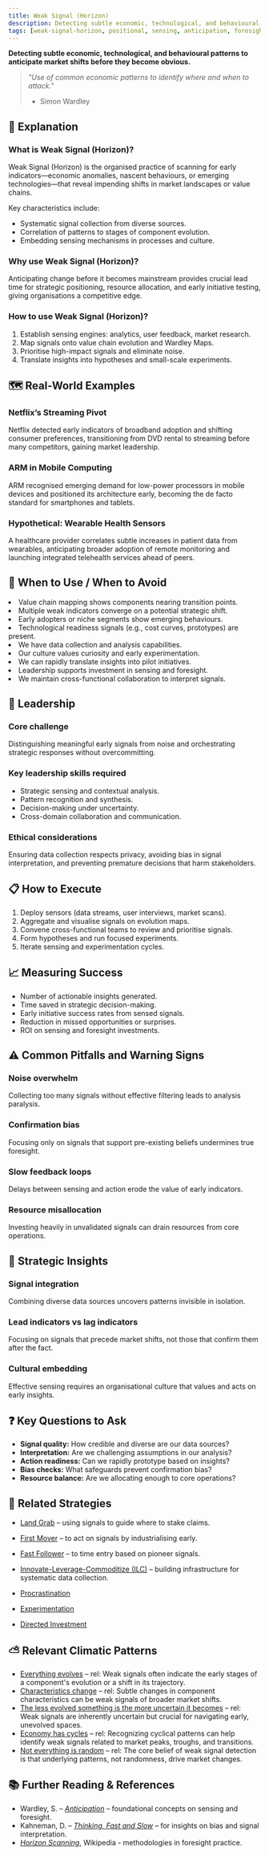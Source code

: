 ```yaml
---
title: Weak Signal (Horizon)
description: Detecting subtle economic, technological, and behavioural patterns to anticipate market shifts before they become obvious.
tags: [weak-signal-horizon, positional, sensing, anticipation, foresight, market shifts, patterns, signals]
---
```


**Detecting subtle economic, technological, and behavioural patterns to anticipate market shifts before they become obvious.**

> *"Use of common economic patterns to identify where and when to attack."*
>
> - Simon Wardley

## 🤔 **Explanation**

### What is Weak Signal (Horizon)?

Weak Signal (Horizon) is the organised practice of scanning for early indicators—economic anomalies, nascent behaviours, or emerging technologies—that reveal impending shifts in market landscapes or value chains.

Key characteristics include:

- Systematic signal collection from diverse sources.
- Correlation of patterns to stages of component evolution.
- Embedding sensing mechanisms in processes and culture.

### Why use Weak Signal (Horizon)?

Anticipating change before it becomes mainstream provides crucial lead time for strategic positioning, resource allocation, and early initiative testing, giving organisations a competitive edge.

### How to use Weak Signal (Horizon)?

1. Establish sensing engines: analytics, user feedback, market research.
2. Map signals onto value chain evolution and Wardley Maps.
3. Prioritise high-impact signals and eliminate noise.
4. Translate insights into hypotheses and small-scale experiments.

## 🗺️ **Real-World Examples**

### Netflix’s Streaming Pivot

Netflix detected early indicators of broadband adoption and shifting consumer preferences, transitioning from DVD rental to streaming before many competitors, gaining market leadership.

### ARM in Mobile Computing

ARM recognised emerging demand for low-power processors in mobile devices and positioned its architecture early, becoming the de facto standard for smartphones and tablets.

### Hypothetical: Wearable Health Sensors

A healthcare provider correlates subtle increases in patient data from wearables, anticipating broader adoption of remote monitoring and launching integrated telehealth services ahead of peers.

## 🚦 **When to Use / When to Avoid**

<Assessment strategyName="Weak Signal (Horizon)">
  <MapSignals>
    <li>Value chain mapping shows components nearing transition points.</li>
    <li>Multiple weak indicators converge on a potential strategic shift.</li>
    <li>Early adopters or niche segments show emerging behaviours.</li>
    <li>Technological readiness signals (e.g., cost curves, prototypes) are present.</li>
  </MapSignals>
  <Readiness>
    <li>We have data collection and analysis capabilities.</li>
    <li>Our culture values curiosity and early experimentation.</li>
    <li>We can rapidly translate insights into pilot initiatives.</li>
    <li>Leadership supports investment in sensing and foresight.</li>
    <li>We maintain cross-functional collaboration to interpret signals.</li>
  </Readiness>
</Assessment>

## 🎯 **Leadership**

### Core challenge

Distinguishing meaningful early signals from noise and orchestrating strategic responses without overcommitting.

### Key leadership skills required

- Strategic sensing and contextual analysis.
- Pattern recognition and synthesis.
- Decision-making under uncertainty.
- Cross-domain collaboration and communication.

### Ethical considerations

Ensuring data collection respects privacy, avoiding bias in signal interpretation, and preventing premature decisions that harm stakeholders.

## 📋 **How to Execute**

1. Deploy sensors (data streams, user interviews, market scans).
2. Aggregate and visualise signals on evolution maps.
3. Convene cross-functional teams to review and prioritise signals.
4. Form hypotheses and run focused experiments.
5. Iterate sensing and experimentation cycles.

## 📈 **Measuring Success**

- Number of actionable insights generated.
- Time saved in strategic decision-making.
- Early initiative success rates from sensed signals.
- Reduction in missed opportunities or surprises.
- ROI on sensing and foresight investments.

## ⚠️ **Common Pitfalls and Warning Signs**

### Noise overwhelm

Collecting too many signals without effective filtering leads to analysis paralysis.

### Confirmation bias

Focusing only on signals that support pre-existing beliefs undermines true foresight.

### Slow feedback loops

Delays between sensing and action erode the value of early indicators.

### Resource misallocation

Investing heavily in unvalidated signals can drain resources from core operations.

## 🧠 **Strategic Insights**

### Signal integration

Combining diverse data sources uncovers patterns invisible in isolation.

### Lead indicators vs lag indicators

Focusing on signals that precede market shifts, not those that confirm them after the fact.

### Cultural embedding

Effective sensing requires an organisational culture that values and acts on early insights.

## ❓ **Key Questions to Ask**

- **Signal quality:** How credible and diverse are our data sources?
- **Interpretation:** Are we challenging assumptions in our analysis?
- **Action readiness:** Can we rapidly prototype based on insights?
- **Bias checks:** What safeguards prevent confirmation bias?
- **Resource balance:** Are we allocating enough to core operations?

## 🔀 **Related Strategies**

- [Land Grab](/strategies/positional/land-grab) – using signals to guide where to stake claims.
- [First Mover](/strategies/positional/first-mover) – to act on signals by industrialising early.
- [Fast Follower](/strategies/positional/fast-follower) – to time entry based on pioneer signals.
- [Innovate-Leverage-Commoditize (ILC)](/strategies/ecosystem/innovate-leverage-commoditize) – building infrastructure for systematic data collection.

- [Procrastination](/strategies/defensive/procrastination)
- [Experimentation](/strategies/attacking/experimentation)
- [Directed Investment](/strategies/attacking/directed-investment)
## ⛅ **Relevant Climatic Patterns**

- [Everything evolves](/climatic-patterns/everything-evolves) – rel: Weak signals often indicate the early stages of a component's evolution or a shift in its trajectory.
- [Characteristics change](/climatic-patterns/characteristics-change) – rel: Subtle changes in component characteristics can be weak signals of broader market shifts.
- [The less evolved something is the more uncertain it becomes](/climatic-patterns/the-less-evolved-something-is-then-the-more-uncertain-it-becomes) – rel: Weak signals are inherently uncertain but crucial for navigating early, unevolved spaces.
- [Economy has cycles](/climatic-patterns/economy-has-cycles) – rel: Recognizing cyclical patterns can help identify weak signals related to market peaks, troughs, and transitions.
- [Not everything is random](/climatic-patterns/not-everything-is-random) – rel: The core belief of weak signal detection is that underlying patterns, not randomness, drive market changes.

## 📚 **Further Reading & References**

- Wardley, S. – [*Anticipation*](https://blog.gardeviance.org/2016/12/anticipation.html) – foundational concepts on sensing and foresight.
- Kahneman, D. – [*Thinking, Fast and Slow*](https://www.amazon.co.uk/Thinking-Fast-Slow-Daniel-Kahneman/dp/0141033576#:~:text=Book%20details&text=Nobel%20Prize%20winner%20Daniel%20Kahneman,%2C%20and%20slow%2C%20rational%20thinking.) – for insights on bias and signal interpretation.
- [*Horizon Scanning*](https://en.wikipedia.org/wiki/Horizon_scanning), Wikipedia - methodologies in foresight practice.
